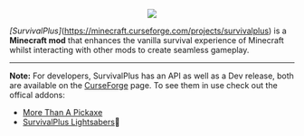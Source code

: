 <p align="center"><img src="https://raw.githubusercontent.com/coolsimulations/SurvivalPlus/master/src/main/resources/assets/survivalplus/textures/gui/logo.png"></p>

*[SurvivalPlus]*(https://minecraft.curseforge.com/projects/survivalplus) is a **Minecraft mod** that enhances the vanilla survival experience of Minecraft whilst interacting with other mods to create seamless gameplay.

-----------------

**Note:** For developers, SurvivalPlus has an API as well as a Dev release, both are available on the [CurseForge](https://minecraft.curseforge.com/projects/survivalplus) page.
To see them in use check out the offical addons:
 * [More Than A Pickaxe](https://minecraft.curseforge.com/projects/more-than-a-pickaxe)
 * [SurvivalPlus Lightsabers](https://minecraft.curseforge.com/projects/survivalplus-lightsabers)